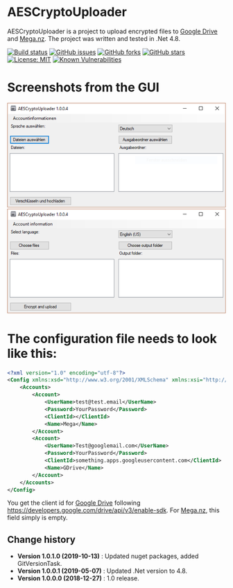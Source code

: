 AESCryptoUploader
====================================

AESCryptoUploader is a project to upload encrypted files to [Google Drive](https://www.google.com/drive/) and [Mega.nz](https://mega.nz/). The project was written and tested in .Net 4.8.

[![Build status](https://ci.appveyor.com/api/projects/status/2lenu7vx01dhonu9?svg=true)](https://ci.appveyor.com/project/SeppPenner/aescryptouploader)
[![GitHub issues](https://img.shields.io/github/issues/SeppPenner/AESCryptoUploader.svg)](https://github.com/SeppPenner/AESCryptoUploader/issues)
[![GitHub forks](https://img.shields.io/github/forks/SeppPenner/AESCryptoUploader.svg)](https://github.com/SeppPenner/AESCryptoUploader/network)
[![GitHub stars](https://img.shields.io/github/stars/SeppPenner/AESCryptoUploader.svg)](https://github.com/SeppPenner/AESCryptoUploader/stargazers)
[![License: MIT](https://img.shields.io/badge/License-MIT-blue.svg)](https://raw.githubusercontent.com/SeppPenner/AESCryptoUploader/master/License.txt)
[![Known Vulnerabilities](https://snyk.io/test/github/SeppPenner/AESCryptoUploader/badge.svg)](https://snyk.io/test/github/SeppPenner/AESCryptoUploader)

# Screenshots from the GUI
![Screenshot from the GUI German](https://github.com/SeppPenner/AESCryptoUploader/blob/master/Screenshot_DE.PNG "Screenshot from the GUI German")
![Screenshot from the GUI English](https://github.com/SeppPenner/AESCryptoUploader/blob/master/Screenshot_EN.PNG "Screenshot from the GUI English")

# The configuration file needs to look like this:
```xml
<?xml version="1.0" encoding="utf-8"?>
<Config xmlns:xsd="http://www.w3.org/2001/XMLSchema" xmlns:xsi="http://www.w3.org/2001/XMLSchema-instance">
    <Accounts>
        <Account>
            <UserName>test@test.email</UserName>
            <Password>YourPassword</Password>
            <ClientId></ClientId>
            <Name>Mega</Name>
        </Account>
        <Account>
            <UserName>Test@googlemail.com</UserName>
            <Password>YourPassword</Password>
            <ClientId>something.apps.googleusercontent.com</ClientId>
            <Name>GDrive</Name>
        </Account>
    </Accounts>
</Config>
```

You get the client id for [Google Drive](https://www.google.com/drive/) following https://developers.google.com/drive/api/v3/enable-sdk. For [Mega.nz](https://mega.nz/), this field simply is empty.

Change history
--------------

* **Version 1.0.1.0 (2019-10-13)** : Updated nuget packages, added GitVersionTask.
* **Version 1.0.0.1 (2019-05-07)** : Updated .Net version to 4.8.
* **Version 1.0.0.0 (2018-12-27)** : 1.0 release.